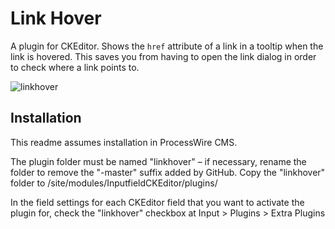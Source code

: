 # Link Hover

A plugin for CKEditor. Shows the `href` attribute of a link in a tooltip when the link is hovered. This saves you from having to open the link dialog in order to check where a link points to.

![linkhover](https://user-images.githubusercontent.com/1538852/37450119-9947cbdc-2891-11e8-83a0-cf4d80da79ea.gif)

## Installation

This readme assumes installation in ProcessWire CMS.

The plugin folder must be named "linkhover" – if necessary, rename the folder to remove the "-master" suffix added by GitHub. Copy the "linkhover" folder to /site/modules/InputfieldCKEditor/plugins/

In the field settings for each CKEditor field that you want to activate the plugin for, check the "linkhover" checkbox at Input > Plugins > Extra Plugins
